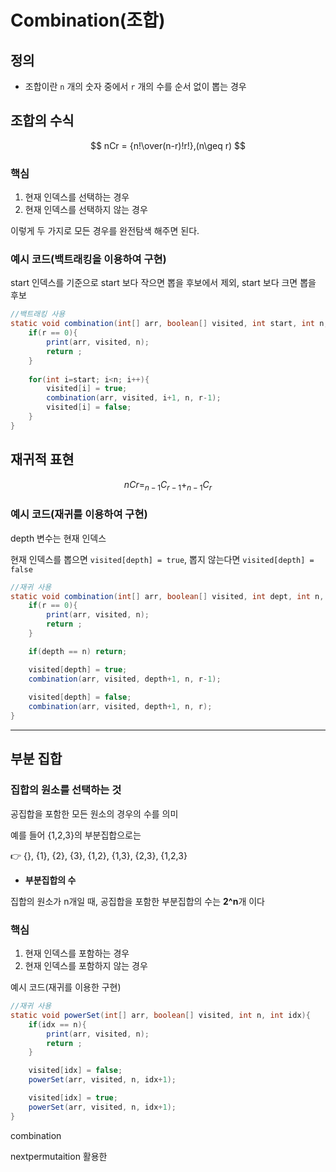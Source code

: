 # Combination(조합)

## 정의

- 조합이란 `n` 개의 숫자 중에서 `r` 개의 수를 순서 없이 뽑는 경우

## 조합의 수식

$$
nCr = {n!\over(n-r)!r!},(n\geq r)
$$

### 핵심

1. 현재 인덱스를 선택하는 경우
2. 현재 인덱스를 선택하지 않는 경우

이렇게 두 가지로 모든 경우를 완전탐색 해주면 된다.

### 예시 코드(백트래킹을 이용하여 구현)

start 인덱스를 기준으로 start 보다 작으면 뽑을 후보에서 제외, start 보다 크면 뽑을 후보

```java
//백트래킹 사용
static void combination(int[] arr, boolean[] visited, int start, int n, int r){
	if(r == 0){
		print(arr, visited, n);
		return ;
	}
	
	for(int i=start; i<n; i++){
		visited[i] = true;
		combination(arr, visited, i+1, n, r-1);
		visited[i] = false;
	}
}
```

## 재귀적 표현

$$
nCr = _{n-1}C_{r-1} + _{n-1}C_r 
$$

### 예시 코드(재귀를 이용하여 구현)

depth 변수는 현재 인덱스

현재 인덱스를 뽑으면 `visited[depth] = true`, 뽑지 않는다면 `visited[depth] = false`

```java
//재귀 사용
static void combination(int[] arr, boolean[] visited, int dept, int n, int r){
	if(r == 0){
		print(arr, visited, n);
		return ;
	}

	if(depth == n) return;

	visited[depth] = true;
	combination(arr, visited, depth+1, n, r-1);
	
	visited[depth] = false;
	combination(arr, visited, depth+1, n, r);
}
```

---

## 부분 집합

### 집합의 원소를 선택하는 것

공집합을 포함한 모든 원소의 경우의 수를 의미

예를 들어 {1,2,3}의 부분집합으로는

<aside>
👉 {}, {1}, {2}, {3}, {1,2}, {1,3}, {2,3}, {1,2,3}

</aside>

- **부분집합의 수**

집합의 원소가 n개일 때, 공집합을 포함한 부분집합의 수는 **2^n**개 이다

### 핵심

1. 현재 인덱스를 포함하는 경우
2. 현재 인덱스를 포함하지 않는 경우

예시 코드(재귀를 이용한 구현)

```java
//재귀 사용
static void powerSet(int[] arr, boolean[] visited, int n, int idx){
	if(idx == n){
		print(arr, visited, n);
		return ;
	}

	visited[idx] = false;
	powerSet(arr, visited, n, idx+1);

	visited[idx] = true;
	powerSet(arr, visited, n, idx+1);
}
```

combination

nextpermutaition 활용한